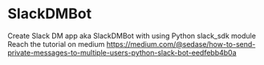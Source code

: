 # SlackDMBot
Create Slack DM app aka SlackDMBot with using Python slack_sdk module
Reach the tutorial on medium https://medium.com/@sedase/how-to-send-private-messages-to-multiple-users-python-slack-bot-eedfebb4b0a
